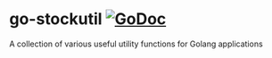 # go-stockutil  [![GoDoc](https://godoc.org/github.com/ghetzel/go-stockutil?status.svg)](https://godoc.org/github.com/ghetzel/go-stockutil)

A collection of various useful utility functions for Golang applications
